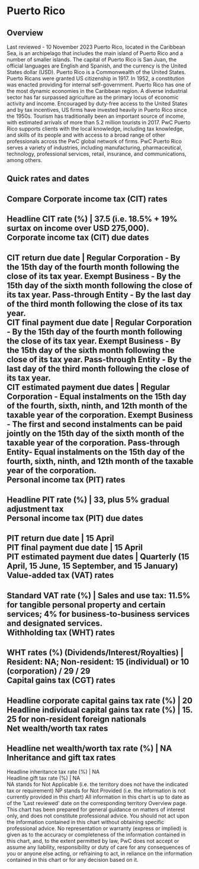 # Puerto Rico
## Overview
Last reviewed - 10 November 2023
Puerto Rico, located in the Caribbean Sea, is an archipelago that includes the main island of Puerto Rico and a number of smaller islands. The capital of Puerto Rico is San Juan, the official languages are English and Spanish, and the currency is the United States dollar (USD).
Puerto Rico is a Commonwealth of the United States. Puerto Ricans were granted US citizenship in 1917. In 1952, a constitution was enacted providing for internal self-government.
Puerto Rico has one of the most dynamic economies in the Caribbean region. A diverse industrial sector has far surpassed agriculture as the primary locus of economic activity and income. Encouraged by duty-free access to the United States and by tax incentives, US firms have invested heavily in Puerto Rico since the 1950s. Tourism has traditionally been an important source of income, with estimated arrivals of more than 5.2 million tourists in 2017.
PwC Puerto Rico supports clients with the local knowledge, including tax knowledge, and skills of its people and with access to a broad range of other professionals across the PwC global network of firms. PwC Puerto Rico serves a variety of industries, including manufacturing, pharmaceutical, technology, professional services, retail, insurance, and communications, among others.
## Quick rates and dates
Compare
Corporate income tax (CIT) rates   
---  
Headline CIT rate (%) |  37.5 (i.e. 18.5% + 19% surtax on income over USD 275,000).  
Corporate income tax (CIT) due dates   
---  
CIT return due date |  Regular Corporation - By the 15th day of the fourth month following the close of its tax year. Exempt Business - By the 15th day of the sixth month following the close of its tax year. Pass-through Entity - By the last day of the third month following the close of its tax year.  
CIT final payment due date |  Regular Corporation - By the 15th day of the fourth month following the close of its tax year. Exempt Business - By the 15th day of the sixth month following the close of its tax year. Pass-through Entity - By the last day of the third month following the close of its tax year.  
CIT estimated payment due dates |  Regular Corporation - Equal instalments on the 15th day of the fourth, sixth, ninth, and 12th month of the taxable year of the corporation. Exempt Business - The first and second instalments can be paid jointly on the 15th day of the sixth month of the taxable year of the corporation. Pass-through Entity- Equal instalments on the 15th day of the fourth, sixth, ninth, and 12th month of the taxable year of the corporation.  
Personal income tax (PIT) rates   
---  
Headline PIT rate (%) |  33, plus 5% gradual adjustment tax  
Personal income tax (PIT) due dates   
---  
PIT return due date |  15 April  
PIT final payment due date |  15 April  
PIT estimated payment due dates |  Quarterly (15 April, 15 June, 15 September, and 15 January)  
Value-added tax (VAT) rates   
---  
Standard VAT rate (%) |  Sales and use tax: 11.5% for tangible personal property and certain services; 4% for business-to-business services and designated services.  
Withholding tax (WHT) rates   
---  
WHT rates (%) (Dividends/Interest/Royalties) |  Resident: NA; Non-resident: 15 (individual) or 10 (corporation) / 29 / 29  
Capital gains tax (CGT) rates   
---  
Headline corporate capital gains tax rate (%) |  20  
Headline individual capital gains tax rate (%) |  15. 25 for non-resident foreign nationals  
Net wealth/worth tax rates   
---  
Headline net wealth/worth tax rate (%) |  NA  
Inheritance and gift tax rates   
---  
Headline inheritance tax rate (%) |  NA  
Headline gift tax rate (%) |  NA  
NA stands for Not Applicable (i.e. the territory does not have the indicated tax or requirement)
NP stands for Not Provided (i.e. the information is not currently provided in this chart) 
All information in this chart is up to date as of the 'Last reviewed' date on the corresponding territory Overview page. This chart has been prepared for general guidance on matters of interest only, and does not constitute professional advice. You should not act upon the information contained in this chart without obtaining specific professional advice. No representation or warranty (express or implied) is given as to the accuracy or completeness of the information contained in this chart, and, to the extent permitted by law, PwC does not accept or assume any liability, responsibility or duty of care for any consequences of you or anyone else acting, or refraining to act, in reliance on the information contained in this chart or for any decision based on it.
